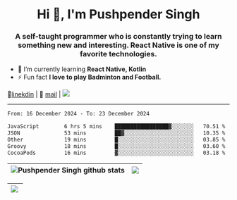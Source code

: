 <h1 align="center">Hi 👋, I'm Pushpender Singh</h1>
<h3 align="center">A self-taught programmer who is constantly trying to learn something new and interesting. React Native is one of my favorite technologies.</h3>

- 🌱 I’m currently learning **React Native, Kotlin**
- ⚡ Fun fact **I love to play Badminton and Football.**

👔[linekdin](https://www.linkedin.com/in/pushpender-singh-240061202/) | 📧 [mail](mailto:pushpendersingh694@gmail.com) | 
<a href="https://github.com/pushpender-singh-ap/pushpender-singh-ap">
    <img src="https://komarev.com/ghpvc/?username=pushpender-singh-ap&style=for-the-badge">
</a>


---

<!--START_SECTION:waka-->

```txt
From: 16 December 2024 - To: 23 December 2024

JavaScript        6 hrs 5 mins    █████████████████▓░░░░░░░   70.51 %
JSON              53 mins         ██▓░░░░░░░░░░░░░░░░░░░░░░   10.35 %
Other             19 mins         █░░░░░░░░░░░░░░░░░░░░░░░░   03.85 %
Groovy            18 mins         █░░░░░░░░░░░░░░░░░░░░░░░░   03.60 %
CocoaPods         16 mins         ▓░░░░░░░░░░░░░░░░░░░░░░░░   03.18 %
```

<!--END_SECTION:waka-->


| <a><img align="center" src="https://github-readme-stats-iota-ecru-15.vercel.app/api?username=pushpender-singh-ap&show_icons=true&include_all_commits=true&theme=buefy&hide_border=true" alt="Pushpender Singh github stats" /></a> | <a><img align="center" src="https://github-readme-stats-iota-ecru-15.vercel.app/api/top-langs/?username=pushpender-singh-ap&layout=compact&theme=buefy&hide_border=true" /></a> |
| ------------- | ------------- |

| <a> <img align="left" src="https://github-readme-streak-stats.herokuapp.com/?user=pushpender-singh-ap" /></br> </a> |
| ------------- |
